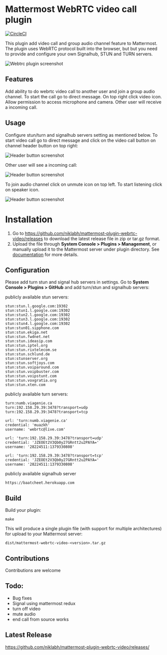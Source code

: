# Mattermost WebRTC video call plugin

[![CircleCI](https://circleci.com/gh/niklabh/mattermost-plugin-webrtc-video.svg?style=svg)](https://circleci.com/gh/niklabh/mattermost-plugin-webrtc-video)

This plugin add video call and group audio channel feature to Mattermost. The plugin uses WebRTC
protocol built into the browser, but but you need to provide and configure your
own Signalhub, STUN and TURN servers.


![Webtrc plugin screenshot](https://github.com/niklabh/mattermost-plugin-webrtc-video/raw/master/assets/screen.jpg)

## Features

Add ability to do webrtc video call to another user and join a group audio channel. To start the call go to direct message. On top right click video icon. Allow permission to access microphone and camera. Other user will receive a incoming call.

## Usage

Configure stun/turn and signalhub servers setting as mentioned below. To start video call go to direct message and click on the video call button on channel header button on top right:

![Header button screenshot](https://github.com/niklabh/mattermost-plugin-webrtc-video/raw/master/assets/header-button.png)

Other user will see a incoming call:

![Header button screenshot](https://github.com/niklabh/mattermost-plugin-webrtc-video/raw/master/assets/calling.png)

To join audio channel click on unmute icon on top left. To start listening click on speaker icon.

![Header button screenshot](https://github.com/niklabh/mattermost-plugin-webrtc-video/raw/master/assets/voice-channel.png)

# Installation

1. Go to https://github.com/niklabh/mattermost-plugin-webrtc-video/releases to download the latest release file in zip or tar.gz format.
2. Upload the file through **System Console > Plugins > Management**, or manually upload it to the Mattermost server under plugin directory. See [documentation](https://docs.mattermost.com/administration/plugins.html#set-up-guide) for more details.

## Configuration

Please add turn stun and signal hub servers in settings. Go to **System Console > Plugins > GitHub** and add turn/stun and signalhub servers:

publicly available stun servers:
```
stun:stun.l.google.com:19302
stun:stun1.l.google.com:19302
stun:stun2.l.google.com:19302
stun:stun3.l.google.com:19302
stun:stun4.l.google.com:19302
stun:stun01.sipphone.com
stun:stun.ekiga.net
stun:stun.fwdnet.net
stun:stun.ideasip.com
stun:stun.iptel.org
stun:stun.rixtelecom.se
stun:stun.schlund.de
stun:stunserver.org
stun:stun.softjoys.com
stun:stun.voiparound.com
stun:stun.voipbuster.com
stun:stun.voipstunt.com
stun:stun.voxgratia.org
stun:stun.xten.com
```
publicly available turn servers:
```
turn:numb.viagenie.ca
turn:192.158.29.39:3478?transport=udp
turn:192.158.29.39:3478?transport=tcp

url: 'turn:numb.viagenie.ca'	
credential: 'muazkh'	
username: 'webrtc@live.com'	

url: 'turn:192.158.29.39:3478?transport=udp'	
credential: 'JZEOEt2V3Qb0y27GRntt2u2PAYA='	
username: '28224511:1379330808'	

url: 'turn:192.158.29.39:3478?transport=tcp'	
credential: 'JZEOEt2V3Qb0y27GRntt2u2PAYA='	
username: '28224511:1379330808'
```
publicly available signalhub server
```
https://baatcheet.herokuapp.com
```


## Build

Build your plugin:
```
make
```

This will produce a single plugin file (with support for multiple
architectures) for upload to your Mattermost server:

```
dist/mattermost-webrtc-video-<version>.tar.gz

```


## Contributions

Contributions are welcome


## Todo:

- Bug fixes
- Signal using mattermost redux
- turn off video
- mute audio
- end call from source works


## Latest Release

https://github.com/niklabh/mattermost-plugin-webrtc-video/releases/
